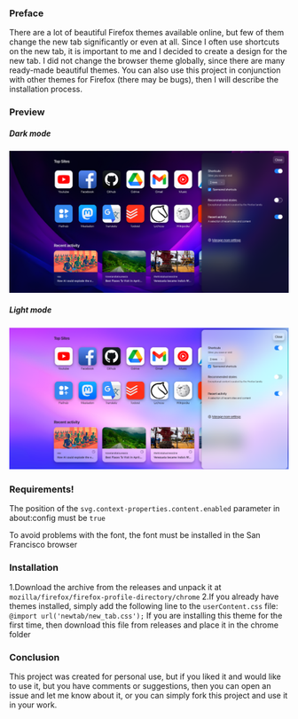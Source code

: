 ### Preface
There are a lot of beautiful Firefox themes available online, but few of them change the new tab significantly or even at all. Since I often use shortcuts on the new tab, it is important to me and I decided to create a design for the new tab. I did not change the browser theme globally, since there are many ready-made beautiful themes. You can also use this project in conjunction with other themes for Firefox (there may be bugs), then I will describe the installation process.

### Preview
##### Dark mode
![Preview](preview/preview.png)

##### Light mode
![Preview](preview/preview-light.png)

### Requirements!
The position of the `svg.context-properties.content.enabled` parameter in about:config must be `true`

To avoid problems with the font, the font must be installed in the San Francisco browser

### Installation
1.Download the archive from the releases and unpack it at `mozilla/firefox/firefox-profile-directory/chrome`
2.If you already have themes installed, simply add the following line to the `userContent.css` file: `@import url('newtab/new_tab.css');`
  If you are installing this theme for the first time, then download this file from releases and place it in the chrome folder
### Conclusion
This project was created for personal use, but if you liked it and would like to use it, but you have comments or suggestions, then you can open an issue and let me know about it, or you can simply fork this project and use it in your work.
